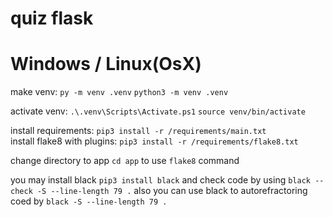 # quiz flask
# Windows / Linux(OsX)  

make venv:
`py -m venv .venv`
`python3 -m venv .venv` 

activate venv:
`.\.venv\Scripts\Activate.ps1`
`source venv/bin/activate`  

install requirements: `pip3 install -r /requirements/main.txt`  
install flake8 with plugins: `pip3 install -r /requirements/flake8.txt`     

change directory to app `cd app` to use `flake8` command

you may install black `pip3 install black` and check code by using `black --check -S --line-length 79 .`
also you can use black to autorefractoring coed by `black -S --line-length 79 .`